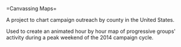 
=Canvassing Maps=

A project to chart campaign outreach by county in the United States.

Used to create an animated hour by hour map of progressive groups' activity during a peak weekend of the 2014 campaign cycle.